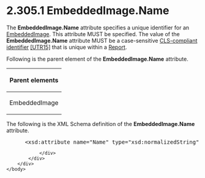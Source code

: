 <html dir="LTR" xmlns:mshelp="http://msdn.microsoft.com/mshelp" xmlns:ddue="http://ddue.schemas.microsoft.com/authoring/2003/5" xmlns:xlink="http://www.w3.org/1999/xlink" xmlns:tool="http://www.microsoft.com/tooltip">
    <head>
        <meta http-equiv="Content-Type" content="text/html; CHARSET=utf-8"></meta>
        <meta name="save" content="history"></meta>
        <title>2.305.1 EmbeddedImage.Name</title>
        <xml>
            <mshelp:toctitle title="2.305.1 EmbeddedImage.Name"></mshelp:toctitle>
            <mshelp:rltitle title="[MS-RDL]: EmbeddedImage.Name"></mshelp:rltitle>
            <mshelp:keyword index="A" term="29fb5117-7c56-40df-a83c-0c6a09cc6947"></mshelp:keyword>
            <mshelp:attr name="DCSext.ContentType" value="open specification"></mshelp:attr>
            <mshelp:attr name="AssetID" value="29fb5117-7c56-40df-a83c-0c6a09cc6947"></mshelp:attr>
            <mshelp:attr name="TopicType" value="kbRef"></mshelp:attr>
            <mshelp:attr name="DCSext.Title" value="[MS-RDL]: EmbeddedImage.Name" />
        </xml>
    </head>
    <body>
        <div id="header">
            <h1 class="heading">2.305.1 EmbeddedImage.Name</h1>
        </div>
        <div id="mainSection">
            <div id="mainBody">
                <div id="allHistory" class="saveHistory"></div>
                <div id="sectionSection0" class="section" name="collapseableSection">
                    

<p>The <b>EmbeddedImage.Name</b> attribute specifies a unique
identifier for an <a href="6cdb345a-b502-4eee-84fd-de5ccf2a40e7.htm">EmbeddedImage</a>.
This attribute MUST be specified. The value of the <b>EmbeddedImage.Name</b>
attribute MUST be a case-sensitive <a href="b2482b3f-74ab-4ca8-a9e5-c07955011743.htm#gt_cb2ad790-a668-429f-84fa-f3dd67517e9b">CLS-compliant identifier</a> <a href="https://go.microsoft.com/fwlink/?LinkId=147989">[UTR15]</a> that is
unique within a <a href="6bbaafec-020b-406c-b4e7-5e4318b616cb.htm">Report</a>.</p>

<p>Following is the parent element of the <b>EmbeddedImage.Name</b>
attribute.</p>

<table>
 <thead>
  <tr>
   <th>
   <p>Parent elements</p>
   </th>
  </tr>
 </thead>
 <tr>
  <td>
  <p>EmbeddedImage</p>
  </td>
 </tr>
</table>

<p>The following is the XML Schema definition of the <b>EmbeddedImage.Name</b>
attribute.</p>

<dl>
<dd>
<div><pre> &lt;xsd:attribute name=&quot;Name&quot; type=&quot;xsd:normalizedString&quot; use=&quot;required&quot; /&gt;
</pre></div>
</dd></dl>


                </div>
            </div>
        </div>
    </body>
</html>